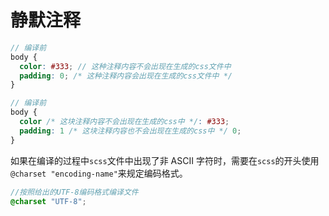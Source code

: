 # 静默注释

```scss
// 编译前
body {
  color: #333; // 这种注释内容不会出现在生成的css文件中
  padding: 0; /* 这种注释内容会出现在生成的css文件中 */
}
```


```scss
// 编译前
body {
  color /* 这块注释内容不会出现在生成的css中 */: #333;
  padding: 1 /* 这块注释内容也不会出现在生成的css中 */ 0;
}
```

如果在编译的过程中`scss`文件中出现了非 ASCII 字符时，需要在`scss`的开头使用`@charset "encoding-name"`来规定编码格式。

```scss
//按照给出的UTF-8编码格式编译文件
@charset "UTF-8";
```